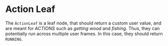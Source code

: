 # Action Leaf
The `ÀctionLeaf` is a leaf node, that should return a custom user value, and are meant for *ACTIONS* such as _getting wood_ and _fishing_. Thus, they can potentially run across multiple user frames. In this case, they should return `RUNNING`.
